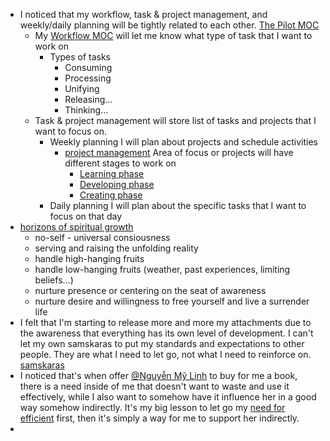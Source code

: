 - I noticed that my workflow, task & project management, and weekly/daily planning will be tightly related to each other. [The Pilot MOC](<The Pilot MOC.md>)
    - My [Workflow MOC](<Workflow MOC.md>) will let me know what type of task that I want to work on
        - Types of tasks
            - Consuming
            - Processing
            - Unifying
            - Releasing...
            - Thinking...
    - Task & project management will store list of tasks and projects that I want to focus on.
        - Weekly planning I will plan about projects and schedule activities
            - [project management](<project management.md>) Area of focus or projects will have different stages to work on
                - [Learning phase](<Learning phase.md>)
                - [Developing phase](<Developing phase.md>)
                - [Creating phase](<Creating phase.md>)
        - Daily planning I will plan about the specific tasks that I want to focus on that day
- [horizons of spiritual growth](<horizons of spiritual growth.md>)
    - no-self - universal consiousness
    - serving and raising the unfolding reality
    - handle high-hanging fruits
    - handle low-hanging fruits (weather, past experiences, limiting beliefs...)
    - nurture presence or centering on the seat of awareness
    - nurture desire and willingness to free yourself and live a surrender life 
- I felt that I'm starting to release more and more my attachments due to the awareness that everything has its own level of development. I can't let my own samskaras to put my standards and expectations to other people. They are what I need to let go, not what I need to reinforce on. [samskaras](<samskaras.md>)
-  I noticed that's when offer [@Nguyễn Mỹ Linh](<@Nguyễn Mỹ Linh.md>) to buy for me a book, there is a need inside of me that doesn't want to waste and use it effectively, while I also want to somehow have it influence her in a good way somehow indirectly. It's my big lesson to let go my [need for efficient](<need for efficient.md>) first, then it's simply a way for me to support her indirectly.
-  
